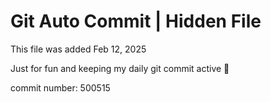 # Git Auto Commit | Hidden File

This file was added Feb 12, 2025

Just for fun and keeping my daily git commit active 🤪

commit number: 500515
